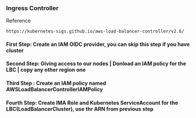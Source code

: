 ### Ingress Controller 

Reference
```
https://kubernetes-sigs.github.io/aws-load-balancer-controller/v2.6/
```
#### First Step: Create an IAM OIDC provider, you can skip this step if you have cluster<br>

#### Second Step: Giving access to our nodes | Donload an IAM policy for the LBC | copy any other region one<br>

#### Third Step : Create an IAM policy named AWSLoadBalancerControllerIAMPolicy<br>

#### Fourth Step: Create IMA Role and Kubernetes ServiceAccount for the LBC(LoadBalancerCluster), use thr ARN from previous step


